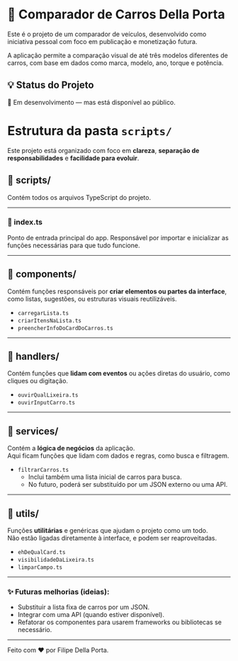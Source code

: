 # 🚗 Comparador de Carros Della Porta

Este é o projeto de um comparador de veículos, desenvolvido como iniciativa pessoal com foco em publicação e monetização futura.

A aplicação permite a comparação visual de até três modelos diferentes de carros, com base em dados como marca, modelo, ano, torque e potência.

## 💡 Status do Projeto

🚧 Em desenvolvimento — mas está disponível ao público.

# Estrutura da pasta `scripts/`

Este projeto está organizado com foco em **clareza**, **separação de responsabilidades** e **facilidade para evoluir**.

## 📁 scripts/
Contém todos os arquivos TypeScript do projeto.

---

### 📄 index.ts
Ponto de entrada principal do app. Responsável por importar e inicializar as funções necessárias para que tudo funcione.

---

## 📁 components/
Contém funções responsáveis por **criar elementos ou partes da interface**, como listas, sugestões, ou estruturas visuais reutilizáveis.

- `carregarLista.ts`  
- `criarItensNaLista.ts`
- `preencherInfoDoCardDoCarros.ts`  

---

## 📁 handlers/
Contém funções que **lidam com eventos** ou ações diretas do usuário, como cliques ou digitação.

- `ouvirQualLixeira.ts`  
- `ouvirInputCarro.ts`  

---

## 📁 services/
Contém a **lógica de negócios** da aplicação.  
Aqui ficam funções que lidam com dados e regras, como busca e filtragem.

- `filtrarCarros.ts`  
  - Inclui também uma lista inicial de carros para busca.
  - No futuro, poderá ser substituído por um JSON externo ou uma API.

---

## 📁 utils/
Funções **utilitárias** e genéricas que ajudam o projeto como um todo.  
Não estão ligadas diretamente à interface, e podem ser reaproveitadas.

- `ehDeQualCard.ts`  
- `visibilidadeDaLixeira.ts`
- `limparCampo.ts`

---

### ✨ Futuras melhorias (ideias):
- Substituir a lista fixa de carros por um JSON.
- Integrar com uma API (quando estiver disponível).
- Refatorar os componentes para usarem frameworks ou bibliotecas se necessário.

---

Feito com ❤️ por Filipe Della Porta.
